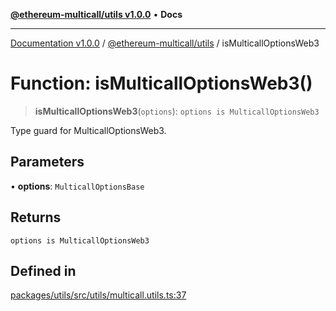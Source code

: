 [**@ethereum-multicall/utils v1.0.0**](../README.md) • **Docs**

***

[Documentation v1.0.0](../../../packages.md) / [@ethereum-multicall/utils](../README.md) / isMulticallOptionsWeb3

# Function: isMulticallOptionsWeb3()

> **isMulticallOptionsWeb3**(`options`): `options is MulticallOptionsWeb3`

Type guard for MulticallOptionsWeb3.

## Parameters

• **options**: `MulticallOptionsBase`

## Returns

`options is MulticallOptionsWeb3`

## Defined in

[packages/utils/src/utils/multicall.utils.ts:37](https://github.com/niZmosis/ethereum-multicall/blob/2a2d077a99c23b464a4e40dd6375d06ce98594bd/packages/utils/src/utils/multicall.utils.ts#L37)
